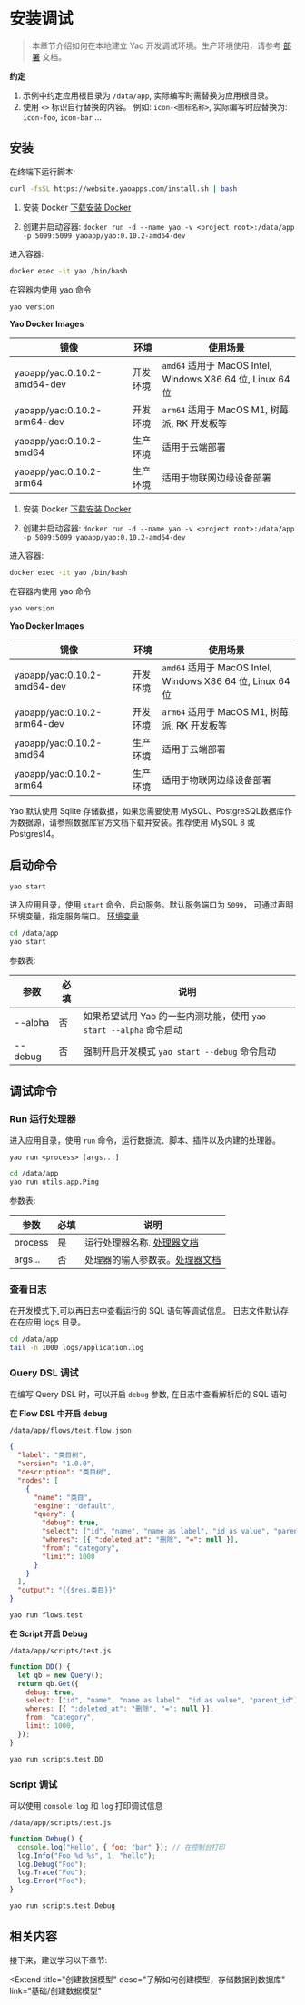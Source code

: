 # 安装调试

<blockquote>

本章节介绍如何在本地建立 Yao 开发调试环境。生产环境使用，请参考 <a href="../部署/介绍">部署</a> 文档。

</blockquote>

**约定**

1. 示例中约定应用根目录为 `/data/app`, 实际编写时需替换为应用根目录。
2. 使用 `<>` 标识自行替换的内容。 例如: `icon-<图标名称>`, 实际编写时应替换为: `icon-foo`, `icon-bar` ...

## 安装

<Tabs defaultActiveKey='1'>
<TabPane tab='Linux & MacOS' key='1'>

在终端下运行脚本:

```bash
curl -fsSL https://website.yaoapps.com/install.sh | bash
```

</TabPane>

<TabPane tab='Windows' key='2'>

1. 安装 Docker [下载安装 Docker](https://docs.docker.com/desktop/windows/install/)

2. 创建并启动容器: `docker run -d --name yao -v <project root>:/data/app -p 5099:5099 yaoapp/yao:0.10.2-amd64-dev`

进入容器:

```bash
docker exec -it yao /bin/bash
```

在容器内使用 yao 命令

```bash
yao version
```

**Yao Docker Images**

| 镜像                        | 环境     | 使用场景                                                   |
| --------------------------- | -------- | ---------------------------------------------------------- |
| yaoapp/yao:0.10.2-amd64-dev | 开发环境 | `amd64` 适用于 MacOS Intel, Windows X86 64 位, Linux 64 位 |
| yaoapp/yao:0.10.2-arm64-dev | 开发环境 | `arm64` 适用于 MacOS M1, 树莓派, RK 开发板等               |
| yaoapp/yao:0.10.2-amd64     | 生产环境 | 适用于云端部署                                             |
| yaoapp/yao:0.10.2-arm64     | 生产环境 | 适用于物联网边缘设备部署                                   |

</TabPane>

<TabPane tab='Docker (推荐)' key='3'>

1. 安装 Docker [下载安装 Docker](https://docs.docker.com/get-docker/)

2. 创建并启动容器: `docker run -d --name yao -v <project root>:/data/app -p 5099:5099 yaoapp/yao:0.10.2-amd64-dev`

进入容器:

```bash
docker exec -it yao /bin/bash
```

在容器内使用 yao 命令

```bash
yao version
```

**Yao Docker Images**

| 镜像                        | 环境     | 使用场景                                                   |
| --------------------------- | -------- | ---------------------------------------------------------- |
| yaoapp/yao:0.10.2-amd64-dev | 开发环境 | `amd64` 适用于 MacOS Intel, Windows X86 64 位, Linux 64 位 |
| yaoapp/yao:0.10.2-arm64-dev | 开发环境 | `arm64` 适用于 MacOS M1, 树莓派, RK 开发板等               |
| yaoapp/yao:0.10.2-amd64     | 生产环境 | 适用于云端部署                                             |
| yaoapp/yao:0.10.2-arm64     | 生产环境 | 适用于物联网边缘设备部署                                   |

</TabPane>

</Tabs>

<Notice type="success">
  Yao 默认使用 Sqlite 存储数据，如果您需要使用
  MySQL、PostgreSQL数据库作为数据源，请参照数据库官方文档下载并安装。推荐使用
  MySQL 8 或Postgres14。
</Notice>

## 启动命令

`yao start`

进入应用目录，使用 `start` 命令，启动服务。默认服务端口为 `5099`， 可通过声明环境变量，指定服务端口。 [环境变量](../基础/YAO%E5%91%BD%E4%BB%A4.mdx)

```bash
cd /data/app
yao start
```

参数表:

| 参数    | 必填 | 说明                                                               |
| ------- | ---- | ------------------------------------------------------------------ |
| --alpha | 否   | 如果希望试用 Yao 的一些内测功能，使用 `yao start --alpha` 命令启动 |
| --debug | 否   | 强制开启开发模式 `yao start --debug` 命令启动                      |

## 调试命令

### Run 运行处理器

进入应用目录，使用 `run` 命令，运行数据流、脚本、插件以及内建的处理器。

`yao run <process> [args...]`

```bash
cd /data/app
yao run utils.app.Ping
```

参数表:

| 参数    | 必填 | 说明                                                 |
| ------- | ---- | ---------------------------------------------------- |
| process | 是   | 运行处理器名称. [处理器文档](../基础/使用处理器)     |
| args... | 否   | 处理器的输入参数表。[处理器文档](../基础/使用处理器) |

### 查看日志

在开发模式下,可以再日志中查看运行的 SQL 语句等调试信息。
日志文件默认存在在应用 logs 目录。

```bash
cd /data/app
tail -n 1000 logs/application.log
```

### Query DSL 调试

在编写 Query DSL 时，可以开启 `debug` 参数, 在日志中查看解析后的 SQL 语句

**在 Flow DSL 中开启 debug**

`/data/app/flows/test.flow.json`

```json
{
  "label": "类目树",
  "version": "1.0.0",
  "description": "类目树",
  "nodes": [
    {
      "name": "类目",
      "engine": "default",
      "query": {
        "debug": true,
        "select": ["id", "name", "name as label", "id as value", "parent_id"],
        "wheres": [{ ":deleted_at": "删除", "=": null }],
        "from": "category",
        "limit": 1000
      }
    }
  ],
  "output": "{{$res.类目}}"
}
```

```bash
yao run flows.test
```

**在 Script 开启 Debug**

`/data/app/scripts/test.js`

```javascript
function DD() {
  let qb = new Query();
  return qb.Get({
    debug: true,
    select: ["id", "name", "name as label", "id as value", "parent_id"],
    wheres: [{ ":deleted_at": "删除", "=": null }],
    from: "category",
    limit: 1000,
  });
}
```

```bash
yao run scripts.test.DD
```

### Script 调试

可以使用 `console.log` 和 `log` 打印调试信息

`/data/app/scripts/test.js`

```javascript
function Debug() {
  console.log("Hello", { foo: "bar" }); // 在控制台打印
  log.Info("Foo %d %s", 1, "hello");
  log.Debug("Foo");
  log.Trace("Foo");
  log.Error("Foo");
}
```

```bash
yao run scripts.test.Debug

```

<!--
## 视频讲解

<Video src="https://player.bilibili.com/player.html?aid=507380047&bvid=BV1Sg411w7hs&cid=465617729&page=1"></Video>

-->

## 相关内容

接下来，建议学习以下章节:

<Extend
  title="创建数据模型"
  desc="了解如何创建模型，存储数据到数据库"
  link="基础/创建数据模型"
></Extend>

<Div style={{ display: "flex", justifyContent: "space-between" }}>
  <Link type="prev" title="入门指南" link="介绍/入门指南"></Link>
  <Link type="next" title="YAO架构解析" link="介绍/YAO架构解析"></Link>
</Div>
